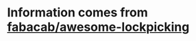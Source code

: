 # Information comes from [fabacab/awesome-lockpicking](https://github.com/fabacab/awesome-lockpicking)

